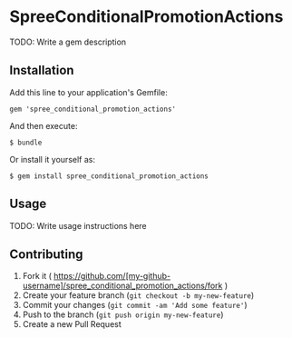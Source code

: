 # SpreeConditionalPromotionActions

TODO: Write a gem description

## Installation

Add this line to your application's Gemfile:

    gem 'spree_conditional_promotion_actions'

And then execute:

    $ bundle

Or install it yourself as:

    $ gem install spree_conditional_promotion_actions

## Usage

TODO: Write usage instructions here

## Contributing

1. Fork it ( https://github.com/[my-github-username]/spree_conditional_promotion_actions/fork )
2. Create your feature branch (`git checkout -b my-new-feature`)
3. Commit your changes (`git commit -am 'Add some feature'`)
4. Push to the branch (`git push origin my-new-feature`)
5. Create a new Pull Request
